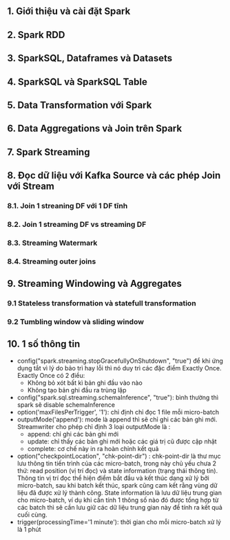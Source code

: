 ## 1. Giới thiệu và cài đặt Spark
## 2. Spark RDD
## 3. SparkSQL, Dataframes và Datasets
## 4. SparkSQL và SparkSQL Table
## 5. Data Transformation với Spark
## 6. Data Aggregations và Join trên Spark
## 7. Spark Streaming
## 8. Đọc dữ liệu với Kafka Source và các phép Join với Stream
### 8.1. Join 1 streaning DF với 1 DF tĩnh
### 8.2. Join 1 streaming DF vs streaming DF
### 8.3. Streaming Watermark
### 8.4. Streaming outer joins
## 9. Streaming Windowing và Aggregates
### 9.1 Stateless transformation và statefull transformation
### 9.2 Tumbling window và sliding window
## 10. 1 số thông tin
- config("spark.streaming.stopGracefullyOnShutdown", "true") để khi ứng dụng tắt vì lý do bảo trì hay lỗi thì nó duy trì các đặc điểm Exactly Once. Exactly Once có 2 điều:
  - Không bỏ xót bất kì bản ghi đầu vào nào
  - Không tạo bản ghi đầu ra trùng lặp
- config("spark.sql.streaming.schemaInference", "true"): bình thường thì spark sẽ disable schemaInference
- option('maxFilesPerTrigger', '1'): chỉ định chỉ đọc 1 file mỗi micro-batch
- outputMode('append'): mode là append thì sẽ chỉ ghi các bản ghi mới. Streamwriter cho phép chỉ định 3 loại outputMode là :
  - append: chỉ ghi các bản ghi mới
  - update: chỉ thấy các bản ghi mới hoặc các giá trị cũ được cập nhật
  - complete: cơ chế này in ra hoàn chỉnh kết quả 
- option("checkpointLocation", "chk-point-dir") : chk-point-dir là thư mục lưu thông tin tiến trình của các micro-batch, trong này chủ yếu chưa 2 thứ: read position (vị trí đọc) và state information (trạng thái thông tin). Thông tin vị trí đọc thể hiện điểm bắt đầu và kết thúc dang xử lý bởi micro-batch, sau khi batch kết thúc, spark cũng cam kết rằng vùng dữ liệu đã được xử lý thành công. State information là lưu dữ liệu trung gian cho micro-batch, ví dụ khi cần tính 1 thông số nào đó được tổng hợp từ các batch thì sẽ cần lưu giữ các dữ liệu trung gian này để tính ra kết quả cuối cùng.
- trigger(processingTime='1 minute'): thời gian cho mỗi micro-batch xử lý là 1 phút 
